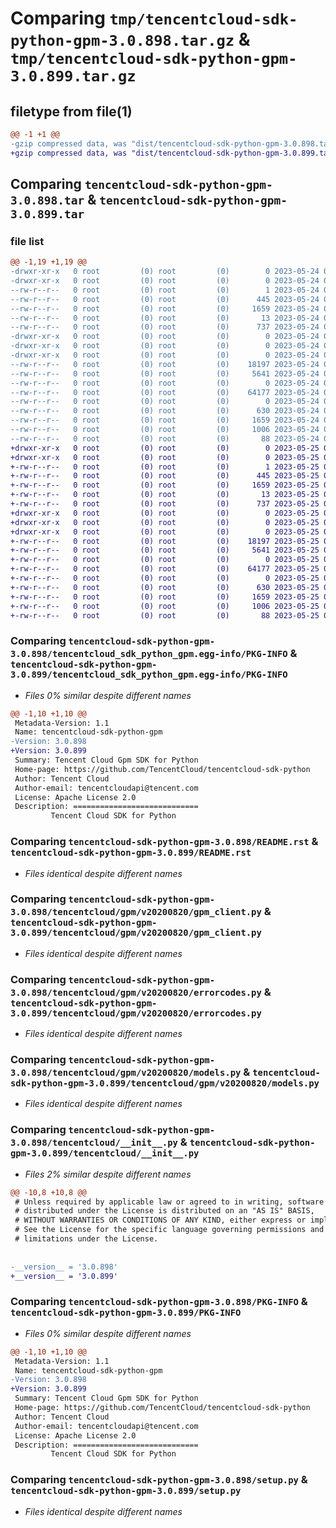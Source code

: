 # Comparing `tmp/tencentcloud-sdk-python-gpm-3.0.898.tar.gz` & `tmp/tencentcloud-sdk-python-gpm-3.0.899.tar.gz`

## filetype from file(1)

```diff
@@ -1 +1 @@
-gzip compressed data, was "dist/tencentcloud-sdk-python-gpm-3.0.898.tar", last modified: Wed May 24 01:57:55 2023, max compression
+gzip compressed data, was "dist/tencentcloud-sdk-python-gpm-3.0.899.tar", last modified: Thu May 25 00:27:46 2023, max compression
```

## Comparing `tencentcloud-sdk-python-gpm-3.0.898.tar` & `tencentcloud-sdk-python-gpm-3.0.899.tar`

### file list

```diff
@@ -1,19 +1,19 @@
-drwxr-xr-x   0 root         (0) root         (0)        0 2023-05-24 01:57:55.000000 tencentcloud-sdk-python-gpm-3.0.898/
-drwxr-xr-x   0 root         (0) root         (0)        0 2023-05-24 01:57:55.000000 tencentcloud-sdk-python-gpm-3.0.898/tencentcloud_sdk_python_gpm.egg-info/
--rw-r--r--   0 root         (0) root         (0)        1 2023-05-24 01:57:55.000000 tencentcloud-sdk-python-gpm-3.0.898/tencentcloud_sdk_python_gpm.egg-info/dependency_links.txt
--rw-r--r--   0 root         (0) root         (0)      445 2023-05-24 01:57:55.000000 tencentcloud-sdk-python-gpm-3.0.898/tencentcloud_sdk_python_gpm.egg-info/SOURCES.txt
--rw-r--r--   0 root         (0) root         (0)     1659 2023-05-24 01:57:55.000000 tencentcloud-sdk-python-gpm-3.0.898/tencentcloud_sdk_python_gpm.egg-info/PKG-INFO
--rw-r--r--   0 root         (0) root         (0)       13 2023-05-24 01:57:55.000000 tencentcloud-sdk-python-gpm-3.0.898/tencentcloud_sdk_python_gpm.egg-info/top_level.txt
--rw-r--r--   0 root         (0) root         (0)      737 2023-05-24 01:57:55.000000 tencentcloud-sdk-python-gpm-3.0.898/README.rst
-drwxr-xr-x   0 root         (0) root         (0)        0 2023-05-24 01:57:55.000000 tencentcloud-sdk-python-gpm-3.0.898/tencentcloud/
-drwxr-xr-x   0 root         (0) root         (0)        0 2023-05-24 01:57:55.000000 tencentcloud-sdk-python-gpm-3.0.898/tencentcloud/gpm/
-drwxr-xr-x   0 root         (0) root         (0)        0 2023-05-24 01:57:55.000000 tencentcloud-sdk-python-gpm-3.0.898/tencentcloud/gpm/v20200820/
--rw-r--r--   0 root         (0) root         (0)    18197 2023-05-24 01:57:55.000000 tencentcloud-sdk-python-gpm-3.0.898/tencentcloud/gpm/v20200820/gpm_client.py
--rw-r--r--   0 root         (0) root         (0)     5641 2023-05-24 01:57:55.000000 tencentcloud-sdk-python-gpm-3.0.898/tencentcloud/gpm/v20200820/errorcodes.py
--rw-r--r--   0 root         (0) root         (0)        0 2023-05-24 01:57:55.000000 tencentcloud-sdk-python-gpm-3.0.898/tencentcloud/gpm/v20200820/__init__.py
--rw-r--r--   0 root         (0) root         (0)    64177 2023-05-24 01:57:55.000000 tencentcloud-sdk-python-gpm-3.0.898/tencentcloud/gpm/v20200820/models.py
--rw-r--r--   0 root         (0) root         (0)        0 2023-05-24 01:57:55.000000 tencentcloud-sdk-python-gpm-3.0.898/tencentcloud/gpm/__init__.py
--rw-r--r--   0 root         (0) root         (0)      630 2023-05-24 01:57:55.000000 tencentcloud-sdk-python-gpm-3.0.898/tencentcloud/__init__.py
--rw-r--r--   0 root         (0) root         (0)     1659 2023-05-24 01:57:55.000000 tencentcloud-sdk-python-gpm-3.0.898/PKG-INFO
--rw-r--r--   0 root         (0) root         (0)     1006 2023-05-24 01:57:55.000000 tencentcloud-sdk-python-gpm-3.0.898/setup.py
--rw-r--r--   0 root         (0) root         (0)       88 2023-05-24 01:57:55.000000 tencentcloud-sdk-python-gpm-3.0.898/setup.cfg
+drwxr-xr-x   0 root         (0) root         (0)        0 2023-05-25 00:27:46.000000 tencentcloud-sdk-python-gpm-3.0.899/
+drwxr-xr-x   0 root         (0) root         (0)        0 2023-05-25 00:27:46.000000 tencentcloud-sdk-python-gpm-3.0.899/tencentcloud_sdk_python_gpm.egg-info/
+-rw-r--r--   0 root         (0) root         (0)        1 2023-05-25 00:27:46.000000 tencentcloud-sdk-python-gpm-3.0.899/tencentcloud_sdk_python_gpm.egg-info/dependency_links.txt
+-rw-r--r--   0 root         (0) root         (0)      445 2023-05-25 00:27:46.000000 tencentcloud-sdk-python-gpm-3.0.899/tencentcloud_sdk_python_gpm.egg-info/SOURCES.txt
+-rw-r--r--   0 root         (0) root         (0)     1659 2023-05-25 00:27:46.000000 tencentcloud-sdk-python-gpm-3.0.899/tencentcloud_sdk_python_gpm.egg-info/PKG-INFO
+-rw-r--r--   0 root         (0) root         (0)       13 2023-05-25 00:27:46.000000 tencentcloud-sdk-python-gpm-3.0.899/tencentcloud_sdk_python_gpm.egg-info/top_level.txt
+-rw-r--r--   0 root         (0) root         (0)      737 2023-05-25 00:27:46.000000 tencentcloud-sdk-python-gpm-3.0.899/README.rst
+drwxr-xr-x   0 root         (0) root         (0)        0 2023-05-25 00:27:46.000000 tencentcloud-sdk-python-gpm-3.0.899/tencentcloud/
+drwxr-xr-x   0 root         (0) root         (0)        0 2023-05-25 00:27:46.000000 tencentcloud-sdk-python-gpm-3.0.899/tencentcloud/gpm/
+drwxr-xr-x   0 root         (0) root         (0)        0 2023-05-25 00:27:46.000000 tencentcloud-sdk-python-gpm-3.0.899/tencentcloud/gpm/v20200820/
+-rw-r--r--   0 root         (0) root         (0)    18197 2023-05-25 00:27:46.000000 tencentcloud-sdk-python-gpm-3.0.899/tencentcloud/gpm/v20200820/gpm_client.py
+-rw-r--r--   0 root         (0) root         (0)     5641 2023-05-25 00:27:46.000000 tencentcloud-sdk-python-gpm-3.0.899/tencentcloud/gpm/v20200820/errorcodes.py
+-rw-r--r--   0 root         (0) root         (0)        0 2023-05-25 00:27:46.000000 tencentcloud-sdk-python-gpm-3.0.899/tencentcloud/gpm/v20200820/__init__.py
+-rw-r--r--   0 root         (0) root         (0)    64177 2023-05-25 00:27:46.000000 tencentcloud-sdk-python-gpm-3.0.899/tencentcloud/gpm/v20200820/models.py
+-rw-r--r--   0 root         (0) root         (0)        0 2023-05-25 00:27:46.000000 tencentcloud-sdk-python-gpm-3.0.899/tencentcloud/gpm/__init__.py
+-rw-r--r--   0 root         (0) root         (0)      630 2023-05-25 00:27:46.000000 tencentcloud-sdk-python-gpm-3.0.899/tencentcloud/__init__.py
+-rw-r--r--   0 root         (0) root         (0)     1659 2023-05-25 00:27:46.000000 tencentcloud-sdk-python-gpm-3.0.899/PKG-INFO
+-rw-r--r--   0 root         (0) root         (0)     1006 2023-05-25 00:27:46.000000 tencentcloud-sdk-python-gpm-3.0.899/setup.py
+-rw-r--r--   0 root         (0) root         (0)       88 2023-05-25 00:27:46.000000 tencentcloud-sdk-python-gpm-3.0.899/setup.cfg
```

### Comparing `tencentcloud-sdk-python-gpm-3.0.898/tencentcloud_sdk_python_gpm.egg-info/PKG-INFO` & `tencentcloud-sdk-python-gpm-3.0.899/tencentcloud_sdk_python_gpm.egg-info/PKG-INFO`

 * *Files 0% similar despite different names*

```diff
@@ -1,10 +1,10 @@
 Metadata-Version: 1.1
 Name: tencentcloud-sdk-python-gpm
-Version: 3.0.898
+Version: 3.0.899
 Summary: Tencent Cloud Gpm SDK for Python
 Home-page: https://github.com/TencentCloud/tencentcloud-sdk-python
 Author: Tencent Cloud
 Author-email: tencentcloudapi@tencent.com
 License: Apache License 2.0
 Description: ============================
         Tencent Cloud SDK for Python
```

### Comparing `tencentcloud-sdk-python-gpm-3.0.898/README.rst` & `tencentcloud-sdk-python-gpm-3.0.899/README.rst`

 * *Files identical despite different names*

### Comparing `tencentcloud-sdk-python-gpm-3.0.898/tencentcloud/gpm/v20200820/gpm_client.py` & `tencentcloud-sdk-python-gpm-3.0.899/tencentcloud/gpm/v20200820/gpm_client.py`

 * *Files identical despite different names*

### Comparing `tencentcloud-sdk-python-gpm-3.0.898/tencentcloud/gpm/v20200820/errorcodes.py` & `tencentcloud-sdk-python-gpm-3.0.899/tencentcloud/gpm/v20200820/errorcodes.py`

 * *Files identical despite different names*

### Comparing `tencentcloud-sdk-python-gpm-3.0.898/tencentcloud/gpm/v20200820/models.py` & `tencentcloud-sdk-python-gpm-3.0.899/tencentcloud/gpm/v20200820/models.py`

 * *Files identical despite different names*

### Comparing `tencentcloud-sdk-python-gpm-3.0.898/tencentcloud/__init__.py` & `tencentcloud-sdk-python-gpm-3.0.899/tencentcloud/__init__.py`

 * *Files 2% similar despite different names*

```diff
@@ -10,8 +10,8 @@
 # Unless required by applicable law or agreed to in writing, software
 # distributed under the License is distributed on an "AS IS" BASIS,
 # WITHOUT WARRANTIES OR CONDITIONS OF ANY KIND, either express or implied.
 # See the License for the specific language governing permissions and
 # limitations under the License.
 
 
-__version__ = '3.0.898'
+__version__ = '3.0.899'
```

### Comparing `tencentcloud-sdk-python-gpm-3.0.898/PKG-INFO` & `tencentcloud-sdk-python-gpm-3.0.899/PKG-INFO`

 * *Files 0% similar despite different names*

```diff
@@ -1,10 +1,10 @@
 Metadata-Version: 1.1
 Name: tencentcloud-sdk-python-gpm
-Version: 3.0.898
+Version: 3.0.899
 Summary: Tencent Cloud Gpm SDK for Python
 Home-page: https://github.com/TencentCloud/tencentcloud-sdk-python
 Author: Tencent Cloud
 Author-email: tencentcloudapi@tencent.com
 License: Apache License 2.0
 Description: ============================
         Tencent Cloud SDK for Python
```

### Comparing `tencentcloud-sdk-python-gpm-3.0.898/setup.py` & `tencentcloud-sdk-python-gpm-3.0.899/setup.py`

 * *Files identical despite different names*

